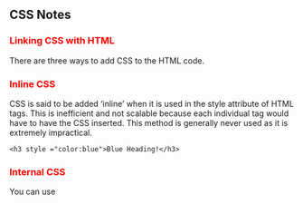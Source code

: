 ## CSS Notes

### Linking CSS with HTML
There are three ways to add CSS to the HTML code.

### Inline CSS
CSS is said to be added ‘inline’ when it is used in the style attribute of HTML tags. This is inefficient and not scalable because each individual tag would have to have the CSS inserted. This method is generally never used as it is extremely impractical.
```
<h3 style ="color:blue">Blue Heading!</h3>
```

### Internal CSS
You can use <style> tags within the <head> of the HTML to define the style of a certain tag. For instance, in the example below, all h3 headings are defined to be blue. This approach is clearly better from using CSS inline because this makes the code less repetitive, easier to read and write, and overall economical.

```
<html>
 <head>
  <style>
   h3 {color: blue;}
  </style>
 </head>
 <body>
   <h3>Internal CSS</h3>
 </body>
</html>

```

### External CSS
CSS is most commonly written in a separate file and linked up with the HTML. The advantage of doing so is that it can be reused by other HTML files, updating it becomes simpler, and web pages can be tailored for different users, browsers, and platforms.

You can do so by writing a self-closing link tag in your HTML head like the following,
it would be better to separate concerns by putting content structure and content stylization in separate files.

Loading a separate CSS file into an HTML page can be accomplished by placing a link element within the head, like so:
```
<link href="styles.css" rel="stylesheet" type="text/css">
```

CSS files comprise a set of rules, each of which consists of a selector (to indicate which elements you are trying to modify), followed by a declaration block that contains a set of properties and those properties’ values.

Cascading style sheets
What exactly does cascading mean?
order matters when creating CSS rules. If there are multiple CSS rules for the same element (and the same property), a hierarchical cascade is responsible for determining which one gets selected and applied to the element.

### Basic three CSS selectors 
CSS rules can select for elements in many different ways. The three basic kinds of selectors are:

type selectors: used to select HTML elements by element name
class selectors: used to select HTML elements by a specific class value
id selectors: used to select an HTML element associated with a specific id value
Using a type selector is as simple as typing the name of the element:
```
/* Change default size of h1 elements */
h1 {
	font-size: 1em;
}
```
Using a class selector is done by placing a . followed by the name of the class value:
```
 <div class="bordered">
     <h1>Using Class Selectors</h1>
     <p>Use Class Selectors to Target Elements with Specific Class Values</p>
   </div>
   //////// CSS
.bordered {
	border: 2px solid black;
}
```

Using an id selector is done by placing a # followed by the id value:

```
<h1 id="aboutIdSelectors">
     Use Id Selectors to Target an Element with a Specific Id Value
   </h1>
/////// CSS
#aboutIdSelectors {
	font-size: 2em;
  border: 5px dashed blue;
  font-style: italic;
}
```
In the case where two (or more) selectors target the same element and property, the cascade will select which property to apply based on its importance. id selectors are the most important, followed by class selectors, and finally, type selectors.

### Selecting multiple elements 
To select multiple elements, separate the selectors by commas, like so:
```
h1, p {
  border: 1px solid black;
}

/* Selecting styles to be applied to several classes */
.ingredientsList, .instructionsList {
  font-size: 1.2em;
}

/* Using multiple kinds of selectors*/
h3, .red, #redElement{
  color: red;
}
```

### Selecting nested elements 
To select for only the children of a certain parent element, you must indicate the parent element and then the child element, with a > bracket in between them.
```
/* select only for h1 elements within div's */
div > h1 {
  border-bottom: 1px solid black;
}

div > div > p {
  border-bottom: 1px solid black;
}
```


